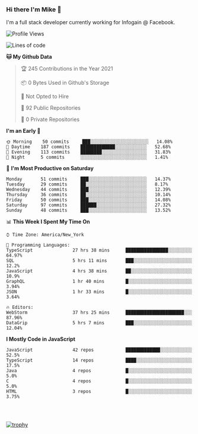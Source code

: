 ### Hi there I'm Mike 👋
I'm a full stack developer currently working for Infogain @ Facebook.

<!--START_SECTION:waka-->
![Profile Views](http://img.shields.io/badge/Profile%20Views-0-blue)

![Lines of code](https://img.shields.io/badge/From%20Hello%20World%20I%27ve%20Written-1.2%20million%20lines%20of%20code-blue)

**🐱 My Github Data** 

> 🏆 245 Contributions in the Year 2021
 > 
> 📦 0 Bytes Used in Github's Storage 
 > 
> 🚫 Not Opted to Hire
 > 
> 📜 92 Public Repositories 
 > 
> 🔑 0 Private Repositories  
 > 
**I'm an Early 🐤** 

```text
🌞 Morning    50 commits     ███░░░░░░░░░░░░░░░░░░░░░░   14.08% 
🌆 Daytime    187 commits    █████████████░░░░░░░░░░░░   52.68% 
🌃 Evening    113 commits    ████████░░░░░░░░░░░░░░░░░   31.83% 
🌙 Night      5 commits      ░░░░░░░░░░░░░░░░░░░░░░░░░   1.41%

```
📅 **I'm Most Productive on Saturday** 

```text
Monday       51 commits     ███░░░░░░░░░░░░░░░░░░░░░░   14.37% 
Tuesday      29 commits     ██░░░░░░░░░░░░░░░░░░░░░░░   8.17% 
Wednesday    44 commits     ███░░░░░░░░░░░░░░░░░░░░░░   12.39% 
Thursday     36 commits     ██░░░░░░░░░░░░░░░░░░░░░░░   10.14% 
Friday       50 commits     ███░░░░░░░░░░░░░░░░░░░░░░   14.08% 
Saturday     97 commits     ██████░░░░░░░░░░░░░░░░░░░   27.32% 
Sunday       48 commits     ███░░░░░░░░░░░░░░░░░░░░░░   13.52%

```


📊 **This Week I Spent My Time On** 

```text
⌚︎ Time Zone: America/New_York

💬 Programming Languages: 
TypeScript               27 hrs 38 mins      ████████████████░░░░░░░░░   64.97% 
SQL                      5 hrs 11 mins       ███░░░░░░░░░░░░░░░░░░░░░░   12.2% 
JavaScript               4 hrs 38 mins       ██░░░░░░░░░░░░░░░░░░░░░░░   10.9% 
GraphQL                  1 hr 40 mins        █░░░░░░░░░░░░░░░░░░░░░░░░   3.94% 
JSON                     1 hr 33 mins        █░░░░░░░░░░░░░░░░░░░░░░░░   3.64%

🔥 Editors: 
WebStorm                 37 hrs 25 mins      ██████████████████████░░░   87.96% 
DataGrip                 5 hrs 7 mins        ███░░░░░░░░░░░░░░░░░░░░░░   12.04%

```

**I Mostly Code in JavaScript** 

```text
JavaScript               42 repos            █████████████░░░░░░░░░░░░   52.5% 
TypeScript               14 repos            ████░░░░░░░░░░░░░░░░░░░░░   17.5% 
Java                     4 repos             █░░░░░░░░░░░░░░░░░░░░░░░░   5.0% 
C                        4 repos             █░░░░░░░░░░░░░░░░░░░░░░░░   5.0% 
HTML                     3 repos             █░░░░░░░░░░░░░░░░░░░░░░░░   3.75%

```



<!--END_SECTION:waka-->

##### &nbsp;
[![trophy](https://github-profile-trophy.vercel.app/?username=uptonm&theme=dracula)](https://github.com/ryo-ma/github-profile-trophy)
